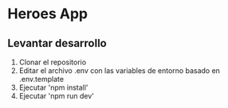 # Heroes App

## Levantar desarrollo

1. Clonar el repositorio
2. Editar el archivo .env con las variables de entorno basado en .env.template
3. Ejecutar 'npm install'
4. Ejecutar 'npm run dev'